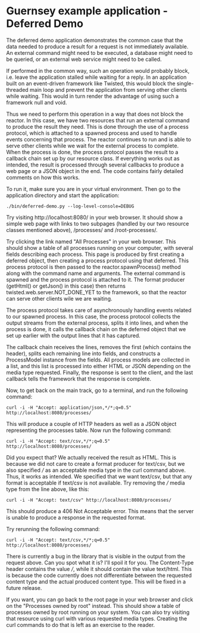 <!--
    Guernsey - Library to simplify creating REST web services using Python and Twisted
    Copyright (C) 2016 Ingemar Nilsson

    This program is free software: you can redistribute it and/or modify
    it under the terms of the GNU General Public License as published by
    the Free Software Foundation, either version 3 of the License, or
    (at your option) any later version.

    This program is distributed in the hope that it will be useful,
    but WITHOUT ANY WARRANTY; without even the implied warranty of
    MERCHANTABILITY or FITNESS FOR A PARTICULAR PURPOSE.  See the
    GNU General Public License for more details.

    You should have received a copy of the GNU General Public License
    along with this program.  If not, see <http://www.gnu.org/licenses/>.
-->

# Guernsey example application - Deferred Demo

The deferred demo application demonstrates the common case that the
data needed to produce a result for a request is not immediately
available. An external command might need to be executed, a database
might need to be queried, or an external web service might need to be
called.

If performed in the common way, such an operation would probably
block, i.e. leave the application stalled while waiting for a
reply. In an application built on an event-driven framework like
Twisted, this would block the single-threaded main loop and prevent
the application from serving other clients while waiting. This would
in turn render the advantage of using such a framework null and void.

Thus we need to perform this operation in a way that does not block
the reactor. In this case, we have two resources that run an external
command to produce the result they need. This is done through the use
of a process protocol, which is attached to a spawned process and used
to handle events concerning that process. The reactor continues to run
and is able to serve other clients while we wait for the external
process to complete. When the process is done, the process protocol
passes the result to a callback chain set up by our resource class. If
everything works out as intended, the result is processed through
several callbacks to produce a web page or a JSON object in the
end. The code contains fairly detailed comments on how this works.

To run it, make sure you are in your virtual environment. Then go to
the application directory and start the application:

```
./bin/deferred-demo.py --log-level-console=DEBUG
```

Try visiting http://localhost:8080/ in your web browser. It should
show a simple web page with links to two subpages (handled by our two
resource classes mentioned above), /processes/ and /root-processes/.

Try clicking the link named "All Processes" in your web browser. This
should show a table of all processes running on your computer, with
several fields describing each process. This page is produced by first
creating a deferred object, then creating a process protocol using
that deferred. This process protocol is then passed to the
reactor.spawnProcess() method along with the command name and
arguments. The external command is spawned and the process protocol is
attached to it. The format producer (getHtml() or getJson() in this
case) then returns twisted.web.server.NOT_DONE_YET to the framework,
so that the reactor can serve other clients wile we are waiting.

The process protocol takes care of asynchronously handling events
related to our spawned process. In this case, the process protocol
collects the output streams from the external process, splits it into
lines, and when the process is done, it calls the callback chain on
the deferred object that we set up earlier with the output lines that
it has captured.

The callback chain receives the lines, removes the first (which
contains the header), splits each remaining line into fields, and
constructs a ProcessModel instance from the fields. All process models
are collected in a list, and this list is processed into either HTML
or JSON depending on the media type requested. Finally, the response
is sent to the client, and the last callback tells the framework that
the response is complete.

Now, to get back on the main track, go to a terminal, and run
the following command:

```
curl -i -H "Accept: application/json,*/*;q=0.5" http://localhost:8080/processes/
```

This will produce a couple of HTTP headers as well as a JSON
object representing the processes table. Now run the following command:

```
curl -i -H "Accept: text/csv,*/*;q=0.5" http://localhost:8080/processes/
```

Did you expect that? We actually received the result as HTML. This is
because we did not care to create a format producer for text/csv, but
we also specified */* as an acceptable media type in the curl command
above. Thus, it works as intended. We specified that we want text/csv,
but that any format is acceptable if text/csv is not available. Try
removing the */* media type from the line above, like this:

```
curl -i -H "Accept: text/csv" http://localhost:8080/processes/
```

This should produce a 406 Not Acceptable error. This means that the
server is unable to produce a response in the requested format.

Try rerunning the following command:

```
curl -i -H "Accept: text/csv,*/*;q=0.5" http://localhost:8080/processes/
```

There is currently a bug in the library that is visible in the output
from the request above. Can you spot what it is? I'll spoil it for
you. The Content-Type header contains the value */*, while it should
contain the value text/html. This is because the code currently does
not differentiate between the requested content type and the actual
produced content type. This will be fixed in a future release.

If you want, you can go back to the root page in your web browser and
click on the "Processes owned by root" instead. This should show a
table of processes owned by root running on your system. You can also
try visiting that resource using curl with various requested media
types. Creating the curl commands to do that is left as an exercise to
the reader.
